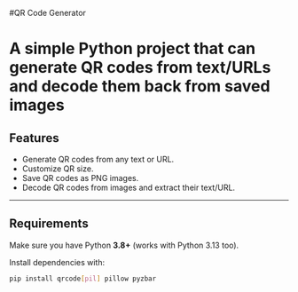 #QR Code Generator
# A simple Python project that can **generate** QR codes from text/URLs and **decode** them back from saved images

## Features
- Generate QR codes from any text or URL.
- Customize QR size.
- Save QR codes as PNG images.
- Decode QR codes from images and extract their text/URL.

---

## Requirements
Make sure you have Python **3.8+** (works with Python 3.13 too).

Install dependencies with:
```bash
pip install qrcode[pil] pillow pyzbar
